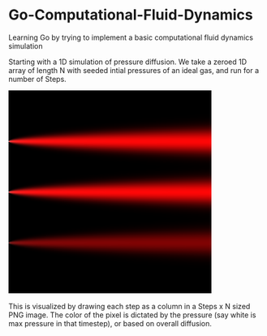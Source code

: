 # Go-Computational-Fluid-Dynamics
Learning Go by trying to implement a basic computational fluid dynamics simulation

Starting with a 1D simulation of pressure diffusion. We take a zeroed 1D array of length N
with seeded intial pressures of an ideal gas, and run for a number of Steps.

![Example sim](https://github.com/Elucidation/Go-Computational-Fluid-Dynamics/blob/master/1d_simN400x400S.png)

This is visualized by drawing each step as a column in a Steps x N sized PNG image.
The color of the pixel is dictated by the pressure (say white is max pressure in that timestep), or based on overall diffusion.
